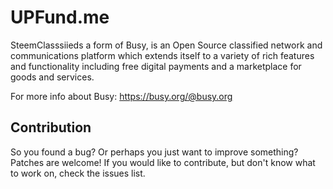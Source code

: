 

# UPFund.me 

SteemClasssiieds a form of Busy, is an Open Source classified network and communications platform which extends itself to a variety of rich features and functionality including free digital payments and a marketplace for goods and services. 

For more info about Busy: https://busy.org/@busy.org

## Contribution 
So you found a bug? Or perhaps you just want to improve something? Patches are welcome! If you would like to contribute, but don't know what to work on, check the issues list.

